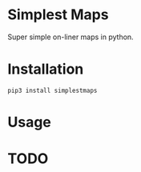 # Simplest Maps

Super simple on-liner maps in python. 

# Installation

`pip3 install simplestmaps`

# Usage

# TODO
